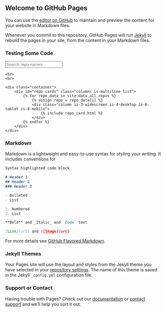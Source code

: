 ## Welcome to GitHub Pages

You can use the [editor on GitHub](https://github.com/alexbfree/fake-personalised-data-generator/edit/gh-pages/index.md) to maintain and preview the content for your website in Markdown files.

Whenever you commit to this repository, GitHub Pages will run [Jekyll](https://jekyllrb.com/) to rebuild the pages in your site, from the content in your Markdown files.

### Testing Some Code


<div id="repos">
    <div class="container">
        <!-- Filter controls -->
        <div class="field">
            <p class="control has-icons-left">
                <input class="search input" type="text" placeholder="Search repo names">
                <span class="icon is-left">
                    <i class="fas fa-search" aria-hidden="true"></i>
                </span>
            </p>
        </div>
    </div>

    <br>
    <br>

    <div class="container">
        <div id="repo-cards" class="columns is-multiline list">
            {% for repo_data in site.data.all_repos %}
                {% assign repo = repo_data[1] %}
                <div class="column is-3-widescreen is-4-desktop is-6-tablet is-8-mobile">
                    {% include repo_card.html %}
                </div>
            {% endfor %}
        </div>
    </div>

</div>

<script>
        var options = {
            valueNames: [
                {
                    name: 'list-name',
                    attr: 'data-name'
                }
            ]
        };
        var userList = new List('repos', options);

</script>

### Markdown

Markdown is a lightweight and easy-to-use syntax for styling your writing. It includes conventions for

```markdown
Syntax highlighted code block

# Header 1
## Header 2
### Header 3

- Bulleted
- List

1. Numbered
2. List

**Bold** and _Italic_ and `Code` text

[Link](url) and ![Image](src)
```

For more details see [GitHub Flavored Markdown](https://guides.github.com/features/mastering-markdown/).

### Jekyll Themes

Your Pages site will use the layout and styles from the Jekyll theme you have selected in your [repository settings](https://github.com/alexbfree/fake-personalised-data-generator/settings). The name of this theme is saved in the Jekyll `_config.yml` configuration file.

### Support or Contact

Having trouble with Pages? Check out our [documentation](https://docs.github.com/categories/github-pages-basics/) or [contact support](https://github.com/contact) and we’ll help you sort it out.
